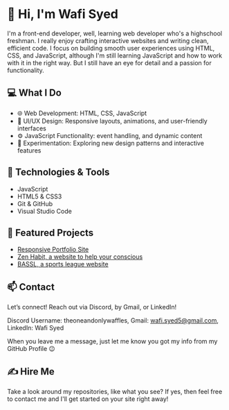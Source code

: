 # 👋 Hi, I'm Wafi Syed

I'm a front-end developer, well, learning web developer who's a highschool freshman. I really enjoy crafting interactive websites and writing clean, efficient code. I focus on building smooth user experiences using HTML, CSS, and JavaScript, although I'm still learning JavaScript and how to work with it in the right way. But I still have an eye for detail and a passion for functionality.

## 💻 What I Do
- 🌐 Web Development: HTML, CSS, JavaScript
- 🎨 UI/UX Design: Responsive layouts, animations, and user-friendly interfaces
- ⚙️ JavaScript Functionality: event handling, and dynamic content
- 🧪 Experimentation: Exploring new design patterns and interactive features

## 🔧 Technologies & Tools
- JavaScript 
- HTML5 & CSS3 
- Git & GitHub
- Visual Studio Code

## 📌 Featured Projects
- [Responsive Portfolio Site](https://github.com/WafflesNZXT/WafiSyedPortfolio)
- [Zen Habit, a website to help your conscious](https://github.com/WafflesNZXT/Zen-Habit)
- [BASSL, a sports league website](https://github.com/WafflesNZXT/BASSL)

## 📫 Contact
Let’s connect! Reach out via Discord, by Gmail, or LinkedIn! 

Discord Username: theoneandonlywaffles,
Gmail: wafi.syed5@gmail.com,
LinkedIn: Wafi Syed

When you leave me a message, just let me know you got my info from my GitHub Profile 😉 

## ✍ Hire Me
Take a look around my repositories, like what you see? If yes, then feel free to contact me and I'll get started on your site right away!
